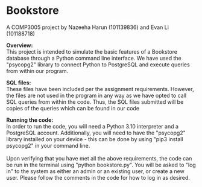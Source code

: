 # Bookstore
A COMP3005 project by Nazeeha Harun (101139836) and Evan Li (101188718)

**Overview:**<br />
This project is intended to simulate the basic features of a Bookstore database through a Python command line interface. We have used the "psycopg2" library to connect Python to PostgreSQL and execute queries from within our program. 

**SQL files:**<br />
These files have been included per the assignment requirements. However, the files are not used in the program in any way as we have opted to call SQL queries from within the code. Thus, the SQL files submitted will be copies of the queries which can be found in our code

**Running the code:**<br />
In order to run the code, you will need a Python 3.10 interpreter and a PostgreSQL account. Additionally, you will need to have the "psycopg2" library installed on your device - this can be done by using "pip3 install psycopg2" in your command line.<br /><br />
Upon verifying that you have met all the above requirements, the code can be run in the terminal using "python bookstore.py". You will be asked to "log in" to the system as either an admin or an existing user, or create a new user. Please follow the comments in the code for how to log in as desired.<br /><br />
